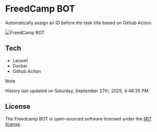 # FreedCamp BOT

Automatically assign an ID before the task title based on Github Action.

![FreedCamp BOT](https://repository-images.githubusercontent.com/737932867/7d34798b-2680-471c-b089-a78a718d3d6a)

## Tech

- Laravel
- Docker
- Github Action

> [!NOTE]  
> History last updated on Saturday, September 27th, 2025, 4:48:35 PM

## License

The Freedcamp BOT is open-sourced software licensed under the [MIT license](https://opensource.org/licenses/MIT).
